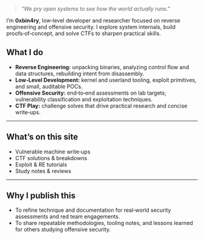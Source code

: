 > _“We pry open systems to see how the world actually runs.”_

I’m **0xbin4ry**, low‑level developer and researcher focused on reverse engineering and offensive security. I explore system internals, build proofs‑of‑concept, and solve CTFs to sharpen practical skills.

## What I do
- **Reverse Engineering:** unpacking binaries, analyzing control flow and data structures, rebuilding intent from disassembly.  
- **Low‑Level Development:** kernel and userland tooling, exploit primitives, and small, auditable POCs.  
- **Offensive Security:** end‑to‑end assessments on lab targets; vulnerability classification and exploitation techniques.  
- **CTF Play:** challenge solves that drive practical research and concise write‑ups.

---

## What’s on this site
- Vulnerable machine write‑ups
- CTF solutions & breakdowns
- Exploit & RE tutorials
- Study notes & reviews

---

## Why I publish this
- To refine technique and documentation for real‑world security assessments and red team engagements.
- To share repeatable methodologies, tooling notes, and lessons learned for others studying offensive security.
